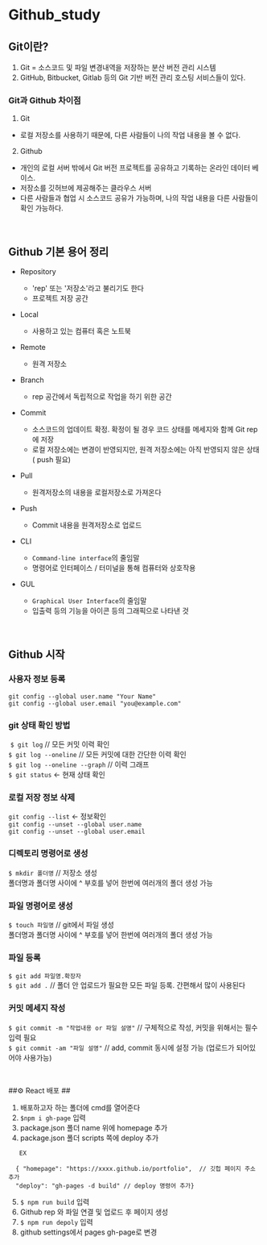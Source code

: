 # Github_study

## Git이란? ##

1. Git = 소스코드 및 파일 변경내역을 저장하는 분산 버전 관리 시스템
2. GitHub, Bitbucket, Gitlab 등의 Git 기반 버전 관리 호스팅 서비스들이 있다.

### Git과 Github 차이점 ###

1) Git
 * 로컬 저장소를 사용하기 때문에, 다른 사람들이 나의 작업 내용을 볼 수 없다.

2) Github
 * 개인의 로컬 서버 밖에서 Git 버전 프로젝트를 공유하고 기록하는 온라인 데이터 베이스.
 * 저장소를 깃허브에 제공해주는 클라우스 서버
 * 다른 사람들과 협업 시 소스코드 공유가 가능하며, 나의 작업 내용을 다른 사람들이 확인 가능하다.

<br> 

## Github 기본 용어 정리 ##

* Repository
  * 'rep' 또는 '저장소'라고 불리기도 한다
  * 프로젝트 저장 공간

* Local
  * 사용하고 있는 컴퓨터 혹은 노트북

* Remote
  * 원격 저장소

* Branch
  * rep 공간에서 독립적으로 작업을 하기 위한 공간
    
* Commit
  * 소스코드의 업데이트 확정. 확정이 될 경우 코드 상태를 메세지와 함께 Git rep에 저장
  * 로컬 저장소에는 변경이 반영되지만, 원격 저장소에는 아직 반영되지 않은 상태 ( push 필요)
    
* Pull
  * 원격저장소의 내용을 로컬저장소로 가져온다
    
* Push
  * Commit 내용을 원격저장소로 업로드
    
* CLI
  * `Command-line interface`의 줄임말
  * 명령어로 인터페이스 / 터미널을 통해 컴퓨터와 상호작용

* GUL
  * `Graphical User Interface`의 줄임말
  * 입출력 등의 기능을 아이콘 등의 그래픽으로 나타낸 것

<br> 

## Github 시작 ##

### 사용자 정보 등록 ###
`git config --global user.name "Your Name"`<br>
`git config --global user.email "you@example.com"`<br>

### git 상태 확인 방법 ###
​
`$ git log` // 모든 커밋 이력 확인<br>
`$ git log --oneline` // 모든 커밋에 대한 간단한 이력 확인<br>
`$ git log --oneline --graph` // 이력 그래프<br>
`$ git status` <- 현재 상태 확인<br>

### 로컬 저장 정보 삭제 ###

`git config --list` <- 정보확인<br>
`git config --unset --global user.name`<br>
`git config --unset --global user.email`<br>

### 디렉토리 명령어로 생성 ###

`$ mkdir 폴더명` // 저장소 생성<br>
폴더명과 폴더명 사이에 ^ 부호를 넣어 한번에 여러개의 폴더 생성 가능<br>


### 파일 명령어로 생성 ###

`$ touch 파일명` //  git에서 파일 생성<br>
폴더명과 폴더명 사이에 ^ 부호를 넣어 한번에 여러개의 폴더 생성 가능<br>

### 파일 등록 ###

`$ git add 파일명.확장자`<br>
`$ git add .` // 폴더 안 업로드가 필요한 모든 파일 등록. 간편해서 많이 사용된다 <br>


### 커밋 메세지 작성 ###

`$ git commit -m "작업내용 or 파일 설명"` // 구체적으로 작성, 커밋을 위해서는 필수 입력 필요<br>
`$ git commit -am "파일 설명"` // add, commit 동시에 설정 가능 (업로드가 되어있어야 사용가능)<br>



<br> 

##⚙️ React 배포 ##
1. 배포하고자 하는 폴더에 cmd를 열어준다
2. `$npm i gh-page` 입력
3. package.json 폴더 name 위에 homepage 추가
4. package.json 폴더 scripts 쪽에 deploy 추가
   
```
   EX

  { "homepage": "https://xxxx.github.io/portfolio",  // 깃헙 페이지 주소 추가
  "deploy": "gh-pages -d build" // deploy 명령어 추가}
```

5. `$ npm run build` 입력
6. Github rep 와 파일 연결 및 업로드 후 페이지 생성
7. `$ npm run depoly` 입력
8. github settings에서 pages gh-page로 변경






